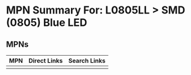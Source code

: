 



# MPN Summary For: L0805LL > SMD (0805) Blue LED

## MPNs
  

|MPN|Direct Links|Search Links|
| :--- | :--- | :--- |
||||
